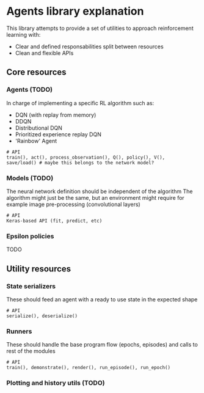 # Agents library explanation
This library attempts to provide a set of utilities to approach reinforcement learning with:
- Clear and defined responsabilities split between resources
- Clean and flexible APIs

## Core resources
### Agents (TODO)
In charge of implementing a specific RL algorithm such as:
- DQN (with replay from memory)
- DDQN
- Distributional DQN
- Prioritized experience replay DQN
- 'Rainbow' Agent

```
# API
train(), act(), process_observation(), Q(), policy(), V(),
save/load() # maybe this belongs to the network model?
```
### Models (TODO)
The neural network definition should be independent of the algorithm
The algorithm might just be the same, but an environment might require for example image pre-processing (convolutional layers)
```
# API
Keras-based API (fit, predict, etc)
```
### Epsilon policies
TODO

## Utility resources
### State serializers
These should feed an agent with a ready to use state in the expected shape
```
# API
serialize(), deserialize()
```
### Runners
These should handle the base program flow (epochs, episodes) and calls to rest of the modules
```
# API
train(), demonstrate(), render(), run_episode(), run_epoch()
```
### Plotting and history utils (TODO)
